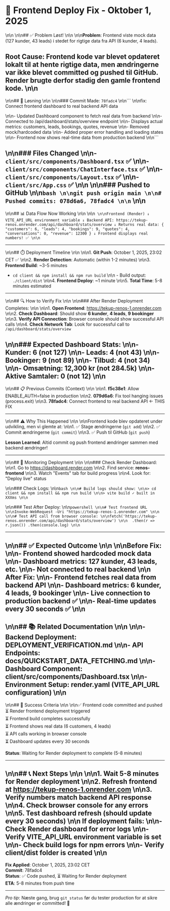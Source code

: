 # 🚀 Frontend Deploy Fix - Oktober 1, 2025\n\n\n\n## ✅ Problem Løst!\n\n\n\n**Problem**: Frontend viste mock data (127 kunder, 43 leads) i stedet for rigtige data fra API (6 kunder, 4 leads).

**Root Cause**: Frontend kode var blevet opdateret lokalt til at hente rigtige data, men ændringerne var **ikke blevet committed og pushed** til GitHub. Render brugte derfor stadig den gamle frontend kode.\n\n
---
\n\n## 🔧 Løsning\n\n\n\n### Commit Made: `78fadc4`\n\n```\n\nfix: Connect frontend dashboard to real backend API data
\n\n- Updated Dashboard component to fetch real data from backend\n\n- Connected to /api/dashboard/stats/overview endpoint\n\n- Displays actual metrics: customers, leads, bookings, quotes, revenue\n\n- Removed mock/hardcoded data\n\n- Added proper error handling and loading states\n\n- Frontend now shows real-time data from production backend\n\n```
\n\n### Files Changed\n\n- `client/src/components/Dashboard.tsx` ✅\n\n- `client/src/components/ChatInterface.tsx` ✅\n\n- `client/src/components/Layout.tsx` ✅\n\n- `client/src/App.css` ✅\n\n\n\n### Pushed to GitHub\n\n```bash\n\ngit push origin main\n\n# Pushed commits: 078d6a6, 78fadc4\n\n```\n\n
---
\n\n## 📊 Data Flow Now Working\n\n\n\n```\n\nFrontend (Render)
    ↓
  VITE_API_URL environment variable
    ↓
Backend API: https://tekup-renos.onrender.com/api/dashboard/stats/overview
    ↓
Returns real data:
  {
    "customers": 6,
    "leads": 4,
    "bookings": 9,
    "quotes": 4,
    "conversations": 0,
    "revenue": 12300
  }
    ↓
Frontend displays real numbers! ✅\n\n```

---
\n\n## ⏱️ Deployment Timeline\n\n\n\n1. **Git Push**: October 1, 2025, 23:02 CET ✅\n\n2. **Render Detection**: Automatic (within 1-2 minutes)\n\n3. **Frontend Build**: ~3-5 minutes
   - `cd client && npm install && npm run build`\n\n   - Build output: `./client/dist`\n\n4. **Frontend Deploy**: ~1 minute\n\n5. **Total Time**: 5-8 minutes estimated

---
\n\n## 🔍 How to Verify Fix\n\n\n\n### After Render Deployment Completes:\n\n\n\n1. **Open Frontend**: https://tekup-renos-1.onrender.com\n\n2. **Check Dashboard**: Should show **6 kunder**, **4 leads**, **9 bookinger**\n\n3. **Verify API Connection**: Browser console should show successful API calls\n\n4. **Check Network Tab**: Look for successful call to `/api/dashboard/stats/overview`
\n\n### Expected Dashboard Stats:\n\n- **Kunder**: 6 (not 127)\n\n- **Leads**: 4 (not 43)\n\n- **Bookinger**: 9 (not 89)\n\n- **Tilbud**: 4 (not 34)\n\n- **Omsætning**: 12,300 kr (not 284.5k)\n\n- **Aktive Samtaler**: 0 (not 12)\n\n
---
\n\n## 📋 Previous Commits (Context)\n\n\n\n1. **f5c38e1**: Allow ENABLE_AUTH=false in production\n\n2. **079d6a6**: Fix tool hanging issues (process.exit)\n\n3. **78fadc4**: Connect frontend to real backend API ← THIS FIX

---
\n\n## ⚠️ Why This Happened\n\n\n\nFrontend kode blev opdateret under udvikling, men vi glemte at:\n\n1. ✅ Stage ændringerne (`git add`)\n\n2. ✅ Commit ændringerne (`git commit`)\n\n3. ✅ Push til GitHub (`git push`)

**Lesson Learned**: Altid commit og push frontend ændringer sammen med backend ændringer!

---
\n\n## 🎯 Monitoring Deployment\n\n\n\n### Check Render Dashboard:\n\n1. Go to https://dashboard.render.com\n\n2. Find service: **renos-frontend**\n\n3. Watch "Events" tab for build progress\n\n4. Look for: "Deploy live" status
\n\n### Check Logs:\n\n```bash\n\n# Build logs should show:\n\n> cd client && npm install && npm run build\n\n> vite build
✓ built in XXXms\n\n```
\n\n### Test After Deploy:\n\n```powershell\n\n# Test frontend URL\n\nInvoke-WebRequest -Uri "https://tekup-renos-1.onrender.com"\n\n\n\n# Test API call from browser console:\n\nfetch('https://tekup-renos.onrender.com/api/dashboard/stats/overview')\n\n  .then(r => r.json())
  .then(console.log)\n\n```

---
\n\n## ✅ Expected Outcome\n\n\n\n**Before Fix**:\n\n- Frontend showed hardcoded mock data\n\n- Dashboard metrics: 127 kunder, 43 leads, etc.\n\n- Not connected to real backend\n\n
**After Fix**:\n\n- Frontend fetches real data from backend API\n\n- Dashboard metrics: 6 kunder, 4 leads, 9 bookinger\n\n- Live connection to production backend ✅\n\n- Real-time updates every 30 seconds ✅\n\n
---
\n\n## 📚 Related Documentation\n\n\n\n- **Backend Deployment**: DEPLOYMENT_VERIFICATION.md\n\n- **API Endpoints**: docs/QUICKSTART_DATA_FETCHING.md\n\n- **Dashboard Component**: client/src/components/Dashboard.tsx\n\n- **Environment Setup**: render.yaml (VITE_API_URL configuration)\n\n
---
\n\n## 🎉 Success Criteria\n\n\n\n✅ Frontend code committed and pushed  
⏳ Render frontend deployment triggered  
⏳ Frontend build completes successfully  
⏳ Frontend shows real data (6 customers, 4 leads)  
⏳ API calls working in browser console  
⏳ Dashboard updates every 30 seconds  

**Status**: Waiting for Render deployment to complete (5-8 minutes)

---
\n\n## 📞 Next Steps\n\n\n\n1. **Wait 5-8 minutes** for Render deployment\n\n2. **Refresh frontend** at https://tekup-renos-1.onrender.com\n\n3. **Verify numbers** match backend API response\n\n4. **Check browser console** for any errors\n\n5. **Test dashboard refresh** (should update every 30 seconds)\n\n
If deployment fails:\n\n- Check Render dashboard for error logs\n\n- Verify VITE_API_URL environment variable is set\n\n- Check build logs for npm errors\n\n- Verify client/dist folder is created\n\n
---

**Fix Applied**: October 1, 2025, 23:02 CET  
**Commit**: 78fadc4  
**Status**: ✅ Code pushed, ⏳ Waiting for Render deployment  
**ETA**: 5-8 minutes from push time

---

*Pro tip*: Næste gang, brug `git status` før du tester production for at sikre alle ændringer er committed! 🚀
